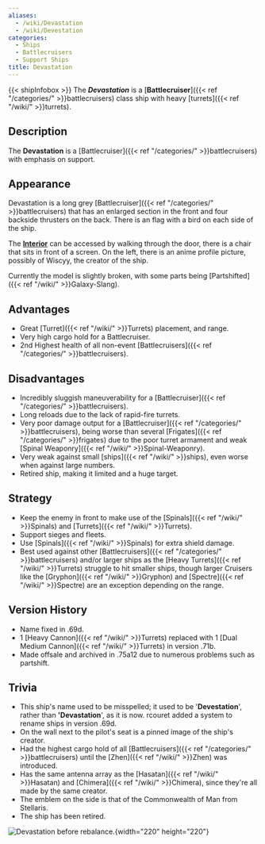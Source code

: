 ```yaml
---
aliases:
  - /wiki/Devastation
  - /wiki/Devestation
categories:
  - Ships
  - Battlecruisers
  - Support Ships
title: Devastation
---
```


{{< shipInfobox >}} The **_Devastation_** is a [**Battlecruiser**]({{< ref "/categories/" >}}battlecruisers) class ship with heavy [turrets]({{< ref "/wiki/" >}}turrets).

## Description

The **Devastation** is a [Battlecruiser]({{< ref "/categories/" >}}battlecruisers) with emphasis on support.

## Appearance

Devastation is a long grey [Battlecruiser]({{< ref "/categories/" >}}battlecruisers) that has an enlarged section in the front and four backside thrusters on the back. There is an flag with a bird on each side of the ship.

The <u>**Interior**</u> can be accessed by walking through the door, there is a chair that sits in front of a screen. On the left, there is an anime profile picture, possibly of Wiscyy, the creator of the ship.

Currently the model is slightly broken, with some parts being [Partshifted]({{< ref "/wiki/" >}}Galaxy-Slang).

## Advantages

- Great [Turret]({{< ref "/wiki/" >}}Turrets) placement, and range.
- Very high cargo hold for a Battlecruiser.
- 2nd Highest health of all non-event [Battlecruisers]({{< ref "/categories/" >}}battlecruisers).

## Disadvantages

- Incredibly sluggish maneuverability for a [Battlecruiser]({{< ref "/categories/" >}}battlecruisers).
- Long reloads due to the lack of rapid-fire turrets.
- Very poor damage output for a [Battlecruiser]({{< ref "/categories/" >}}battlecruisers), being worse than several [Frigates]({{< ref "/categories/" >}}frigates) due to the poor turret armament and weak [Spinal Weaponry]({{< ref "/wiki/" >}}Spinal-Weaponry).
- Very weak against small [ships]({{< ref "/wiki/" >}}ships), even worse when against large numbers.
- Retired ship, making it limited and a huge target.

## Strategy

- Keep the enemy in front to make use of the [Spinals]({{< ref "/wiki/" >}}Spinals) and [Turrets]({{< ref "/wiki/" >}}Turrets).
- Support sieges and fleets.
- Use [Spinals]({{< ref "/wiki/" >}}Spinals) for extra shield damage.
- Best used against other [Battlecruisers]({{< ref "/categories/" >}}battlecruisers) and/or larger ships as the [Heavy Turrets]({{< ref "/wiki/" >}}Turrets) struggle to hit smaller ships, though larger Cruisers like the [Gryphon]({{< ref "/wiki/" >}}Gryphon) and [Spectre]({{< ref "/wiki/" >}}Spectre) are an exception depending on the range.

## Version History

- Name fixed in .69d.
- 1 [Heavy Cannon]({{< ref "/wiki/" >}}Turrets) replaced with 1 [Dual Medium Cannon]({{< ref "/wiki/" >}}Turrets) in version .71b.
- Made offsale and archived in .75a12 due to numerous problems such as partshift.

## Trivia

- This ship's name used to be misspelled; it used to be '**Devestation**', rather than **'Devastation**', as it is now. rcouret added a system to rename ships in version .69d.
- On the wall next to the pilot's seat is a pinned image of the ship's creator.
- Had the highest cargo hold of all [Battlecruisers]({{< ref "/categories/" >}}battlecruisers) until the [Zhen]({{< ref "/wiki/" >}}Zhen) was introduced.
- Has the same antenna array as the [Hasatan]({{< ref "/wiki/" >}}Hasatan) and [Chimera]({{< ref "/wiki/" >}}Chimera), since they're all made by the same creator.
- The emblem on the side is that of the Commonwealth of Man from Stellaris.
- The ship has been retired.

![**Devastation** before
rebalance.](Devestator.png "Devastation before rebalance."){width="220" height="220"}
